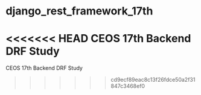 # django_rest_framework_17th
<<<<<<< HEAD
CEOS 17th Backend DRF Study
=======
CEOS 17th Backend DRF Study
>>>>>>> cd9ecf89eac8c13f26fdce50a2f31847c3468ef0
